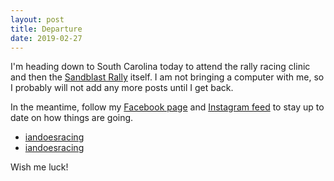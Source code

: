 ```yaml
---
layout: post
title: Departure
date: 2019-02-27
---
```


I'm heading down to South Carolina today to attend the rally racing clinic and then the [Sandblast Rally](https://www.sandblastrally.com/) itself. I am not bringing a computer with me, so I probably will not add any more posts until I get back.

In the meantime, follow my [Facebook page](https://fb.me/iandoesracing) and [Instagram feed](https://instagram.com/iandoesracing) to stay up to date on how things are going.

* [<i class="fab fa-facebook"></i> iandoesracing](https://fb.me/iandoesracing)
* [<i class="fab fa-instagram"></i> iandoesracing](https://instagram.com/iandoesracing)

Wish me luck!

